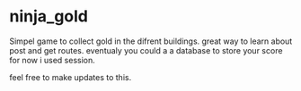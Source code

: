 # ninja_gold

Simpel game to collect gold in the difrent buildings.
great way to learn about post and get routes.
eventualy you could a a database to store your score for now i used session.

feel free  to make updates to this.